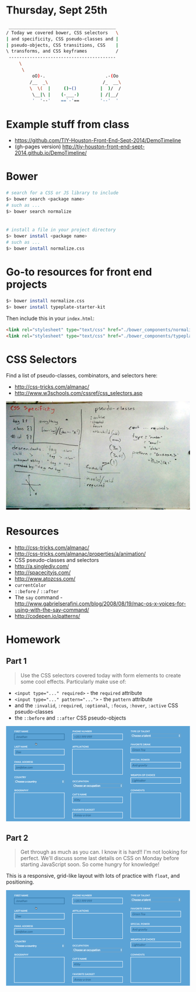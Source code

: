 # Thursday, Sept 25th


```sh
 _________________________________________
/ Today we covered bower, CSS selectors   \
| and specificity, CSS pseudo-classes and |
| pseudo-objects, CSS transitions, CSS    |
\ transforms, and CSS keyframes           /
 -----------------------------------------
     \
      \
          oO)-.                       .-(Oo
         /__  _\                     /_  __\
         \  \(  |     ()~()         |  )/  /
          \__|\ |    (-___-)        | /|__/
          '  '--'    ==`-'==        '--'  '
```

# Example stuff from class

- https://github.com/TIY-Houston-Front-End-Sept-2014/DemoTimeline
- (gh-pages version) http://tiy-houston-front-end-sept-2014.github.io/DemoTimeline/

# Bower

```sh
# search for a CSS or JS library to include
$> bower search <package name>
# such as ...
$> bower search normalize


# install a file in your project directory
$> bower install <package name>
# such as ...
$> bower install normalize.css
```

# Go-to resources for front end projects

```sh
$> bower install normalize.css
$> bower install typeplate-starter-kit
```

Then include this in your `index.html`:

```html
<link rel="stylesheet" type="text/css" href="./bower_components/normalize.css/normalize.css">
<link rel="stylesheet" type="text/css" href="./bower_components/typeplate-starter-kit/css/typeplate.css">
```

# CSS Selectors

Find a list of pseudo-classes, combinators, and selectors here:

- http://css-tricks.com/almanac/
- http://www.w3schools.com/cssref/css_selectors.asp

![](./examples/whiteboards/2.jpg)

# Resources

- http://css-tricks.com/almanac/
- http://css-tricks.com/almanac/properties/a/animation/
- CSS pseudo-classes and selectors
- http://a.singlediv.com/
- http://spacecityjs.com/
- http://www.atozcss.com/
- `currentColor`
- `::before` / `::after`
- The `say` command - http://www.gabrielserafini.com/blog/2008/08/19/mac-os-x-voices-for-using-with-the-say-command/
- http://codepen.io/patterns/

# Homework

## Part 1

> Use the CSS selectors covered today with form elements to create some cool effects. Particularly make use of:

- `<input type="..." required>` - the `required` attribute
- `<input type="..." pattern="...">` - the `pattern` attribute
- and the `:invalid`, `:required`, `:optional`, `:focus`, `:hover`, `:active` CSS pseudo-classes
- the `::before` and `::after` CSS pseudo-objects

![](./examples/day04/forms.gif)

## Part 2

> Get through as much as you can. I know it is hard!! I'm not looking for perfect. We'll discuss some last details on CSS on Monday before starting JavaScript soon. So come hungry for knowledge!

This is a responsive, grid-like layout with lots of practice with `float`, and positioning.

![](./examples/day04/forms.gif)